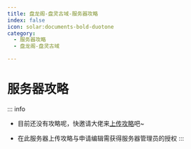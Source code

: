 ```yaml
---
title: 盘龙阁-盘灵古域-服务器攻略
index: false
icon: solar:documents-bold-duotone
category:
  - 服务器攻略
  - 盘龙阁-盘灵古域

---
```


# 服务器攻略

:::  info

* 目前还没有攻略呢，快邀请大佬来[上传攻略](https://servers.panling.link/other/post)吧~

* 在此服务器上传攻略与申请编辑需获得服务器管理员的授权
  :::
